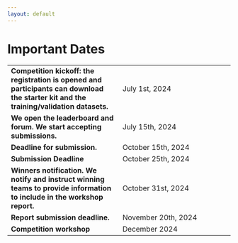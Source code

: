 ```yaml
---
layout: default
---
```


# Important Dates

<table class="foo">
    <tr>
        <td width="50%"><b>Competition kickoff: the registration is opened and participants can download the starter kit and the training/validation datasets.</b></td>
        <td width="50%">July 1st, 2024</td>
    </tr>
    <tr>
        <td width="50%"><b>We open the leaderboard and forum. We start accepting submissions.</b></td>
        <td width="50%">July 15th, 2024</td>
    </tr>
    <tr>
        <td width="50%"><b>Deadline for submission.</b></td>
        <td width="50%">October 15th, 2024</td>
    </tr>
    <tr>
        <td width="50%"><b>Submission Deadline</b></td>
        <td width="50%">October 25th, 2024</td>
    </tr>
    <tr>
        <td width="50%"><b>Winners notification. We notify and instruct winning teams to provide information to include in the workshop report.</b></td>
        <td width="50%">October 31st, 2024</td>
    </tr>
    <tr>
        <td width="50%"><b>Report submission deadline.</b></td>
        <td width="50%">November 20th, 2024</td>
    </tr>
    <tr>
        <td width="50%"><b>Competition workshop</b></td>
        <td width="50%">December 2024</td>
    </tr>
</table>
